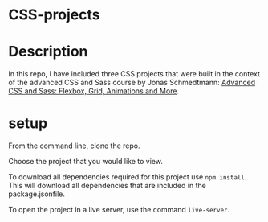 # CSS-projects

# Description

In this repo, I have included three CSS projects that were built in the context of the advanced CSS and Sass course by Jonas Schmedtmann:
[Advanced CSS and Sass: Flexbox, Grid, Animations and More](https://www.udemy.com/course/advanced-css-and-sass/).

# setup
From the command line, clone the repo.

Choose the project that you would like to view.

To download all dependencies required for this project use ```npm install```. This will download all dependencies that are included in the package.jsonfile.

To open the project in a live server, use the command ```live-server```.
